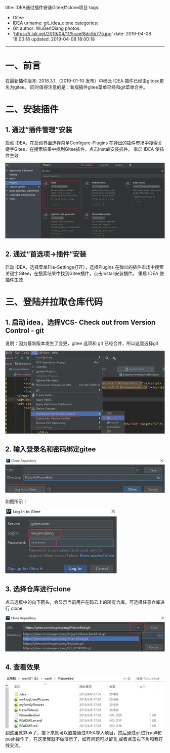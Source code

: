 title: IDEA通过插件安装Gitee并clone项目
tags:
  - Gitee
  - IDEA
urlname: git_idea_clone
categories:
  - Git
author: WuGenQiang
photos:
  - 'https://i.loli.net/2019/04/11/5caef8dc5b775.jpg'
date: 2019-04-08 18:00:18
updated: 2019-04-08 18:00:18
---
# 一、前言
在最新插件版本: 2018.3.1.（2019-01-10 发布）中码云 IDEA 插件已经由gitosc更名为gitee。
同时值得注意的是：新版插件gitee菜单已经和git菜单合并。
# 二、安装插件
## 1. 通过“插件管理”安装
启动 IDEA，在启动界面选择菜单Configure-Plugins
在弹出的插件市场中搜索关键字Gitee，在搜索结果中找到Gitee插件，点击Install安装插件。
重启 IDEA 使插件生效

![](https://raw.githubusercontent.com/wugenqiang/PictureBed/master/pictures/20190429204057.png)
## 2. 通过“首选项->插件”安装
启动 IDEA，选择菜单File-Settings打开），选择Plugins
在弹出的插件市场中搜索关键字Gitee，在搜索结果中找到Gitee插件，点击Install安装插件。
重启 IDEA 使插件生效

# 三、登陆并拉取仓库代码
## 1. 启动 idea，选择VCS- Check out from Version Control - git
说明：因为最新版本发生了变更，gitee 选项和 git 已经合并，所以这里选择git

![](https://raw.githubusercontent.com/wugenqiang/PictureBed/master/pictures/20190429204150.png)
## 2. 输入登录名和密码绑定gitee

![](https://raw.githubusercontent.com/wugenqiang/PictureBed/master/pictures/20190429204239.png)

如图所示：

![](https://raw.githubusercontent.com/wugenqiang/PictureBed/master/pictures/20190429204319.png)

## 3. 选择仓库进行clone
点击选框中的向下箭头，会显示当前用户在码云上的所有仓库，可选择任意仓库进行 clone

![](https://raw.githubusercontent.com/wugenqiang/PictureBed/master/pictures/20190429204351.png)

## 4. 查看效果

![](https://raw.githubusercontent.com/wugenqiang/PictureBed/master/pictures/20190429204425.png)
到这里就算ok了，接下来就可以直接通过IDEA导入项目，然后通过git进行pull和push操作了，在这里我就不做演示了，如有问题可以留言,或者点击右下角和我在线交流。
